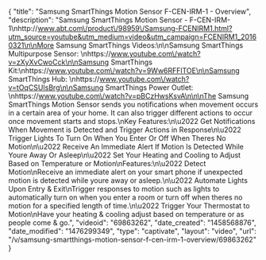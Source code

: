 {
    "title": "Samsung SmartThings Motion Sensor F-CEN-IRM-1 - Overview",
    "description": "Samsung SmartThings Motion Sensor - F-CEN-IRM-1\nhttp:\/\/www.abt.com\/product\/98959\/Samsung-FCENIRM1.html?utm_source=youtube&utm_medium=video&utm_campaign=FCENIRM1_20160321\n\nMore Samsung SmartThings Videos:\n\nSamsung SmartThings Multipurpose Sensor: \nhttps:\/\/www.youtube.com\/watch?v=zXyXvCwoCck\n\nSamsung SmartThings Kit:\nhttps:\/\/www.youtube.com\/watch?v=9Ww6RFFlTOE\n\nSamsung SmartThings Hub: \nhttps:\/\/www.youtube.com\/watch?v=tOqCSUIsBrg\n\nSamsung SmartThings Power Outlet: \nhttps:\/\/www.youtube.com\/watch?v=pBCzHwsKsvA\n\n\nThe Samsung SmartThings Motion Sensor sends you notifications when movement occurs in a certain area of your home. It can also trigger different actions to occur once movement starts and stops.\nKey Features:\n\u2022 Get Notifications When Movement is Detected and Trigger Actions in Response\n\u2022 Trigger Lights To Turn On When You Enter Or Off When Theres No Motion\n\u2022 Receive An Immediate Alert If Motion Is Detected While Youre Away Or Asleep\n\u2022 Set Your Heating and Cooling to Adjust Based on Temperature or Motion\nFeatures:\n\u2022 Detect Motion\nReceive an immediate alert on your smart phone if unexpected motion is detected while youre away or asleep.\n\u2022 Automate Lights Upon Entry & Exit\nTrigger responses to motion such as lights to automatically turn on when you enter a room or turn off when theres no motion for a specified length of time.\n\u2022 Trigger Your Thermostat to Motion\nHave your heating & cooling adjust based on temperature or as people come & go.",
    "videoid": "69863262",
    "date_created": "1458568876",
    "date_modified": "1476299349",
    "type": "captivate",
    "layout": "video",
    "url": "\/v\/samsung-smartthings-motion-sensor-f-cen-irm-1-overview\/69863262"
}